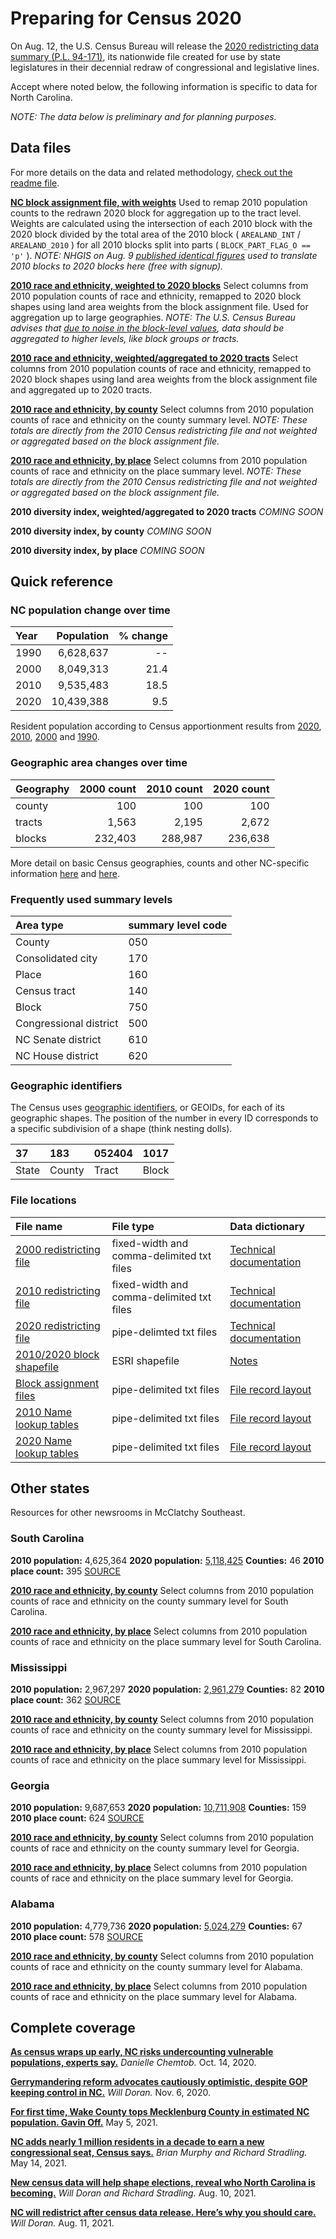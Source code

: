 # Preparing for Census 2020
On Aug. 12, the U.S. Census Bureau will release the [2020 redistricting data summary (P.L. 94-171)](https://www.census.gov/programs-surveys/decennial-census/about/rdo/summary-files.html), its nationwide file created for use by state legislatures in their decennial redraw of congressional and legislative lines.

Accept where noted below, the following information is specific to data for North Carolina.

*NOTE: The data below is preliminary and for planning purposes.*

## Data files

For more details on the data and related methodology, [check out the readme file](https://github.com/mcclatchy-southeast/census2020/tree/main/data).

[**NC block assignment file, with weights**](https://github.com/mcclatchy-southeast/census2020/blob/main/data/nc_baf_2010_2010_weighted.csv) Used to remap 2010 population counts to the redrawn 2020 block for aggregation up to the tract level. Weights are calculated using the intersection of each 2010 block with the 2020 block divided by the total area of the 2010 block ( `AREALAND_INT` / `AREALAND_2010` ) for all 2010 blocks split into parts ( `BLOCK_PART_FLAG_O == 'p'` ). *NOTE: NHGIS on Aug. 9 [published identical figures](https://www.nhgis.org/nhgis-news#crosswalks-2021-08a) used to translate 2010 blocks to 2020 blocks here (free with signup).*

[**2010 race and ethnicity, weighted to 2020 blocks**](https://github.com/mcclatchy-southeast/census2020/blob/main/data/nc_blocks_2010_rc_eth_weighted.csv) Select columns from 2010 population counts of race and ethnicity, remapped to 2020 block shapes using land area weights from the block assignment file. Used for aggregation up to large geographies. *NOTE: The U.S. Census Bureau advises that [due to noise in the block-level values](https://www.census.gov/newsroom/blogs/director/2021/07/redistricting-data.html), data should be aggregated to higher levels, like block groups or tracts.*

[**2010 race and ethnicity, weighted/aggregated to 2020 tracts**](https://github.com/mcclatchy-southeast/census2020/blob/main/data/nc_tracts_2010_rc_eth_weighted.csv) Select columns from 2010 population counts of race and ethnicity, remapped to 2020 block shapes using land area weights from the block assignment file and aggregated up to 2020 tracts.

[**2010 race and ethnicity, by county**](https://github.com/mcclatchy-southeast/census2020/blob/main/data/nc_county_2010_rc_eth.csv) Select columns from 2010 population counts of race and ethnicity on the county summary level. *NOTE: These totals are directly from the 2010 Census redistricting file and not weighted or aggregated based on the block assignment file.*

[**2010 race and ethnicity, by place**](https://github.com/mcclatchy-southeast/census2020/blob/main/data/nc_places_2010_rc_eth.csv) Select columns from 2010 population counts of race and ethnicity on the place summary level. *NOTE: These totals are directly from the 2010 Census redistricting file and not weighted or aggregated based on the block assignment file.*

**2010 diversity index, weighted/aggregated to 2020 tracts** *COMING SOON*

**2010 diversity index, by county** *COMING SOON*

**2010 diversity index, by place** *COMING SOON*

## Quick reference

### NC population change over time
| Year | Population | % change
|:---|---:|---:|
| 1990 | 6,628,637 | -- |
| 2000 | 8,049,313 | 21.4 |
| 2010 | 9,535,483 | 18.5 |
| 2020 | 10,439,388 | 9.5 |

Resident population according to Census apportionment results from [2020](https://www.census.gov/data/tables/2020/dec/2020-apportionment-data.html), [2010](https://www.census.gov/data/tables/2010/dec/2010-apportionment-data.html), [2000](https://www.census.gov/data/tables/2000/dec/2000-apportionment-data.html) and [1990](https://www.census.gov/data/tables/1990/dec/1990-apportionment-data.html).

### Geographic area changes over time
| Geography | 2000 count | 2010 count | 2020 count |
|:--|--:|--:|--:|
| county | 100 | 100 | 100 |
| tracts | 1,563 | 2,195 | 2,672 |
| blocks | 232,403 | 288,987 | 236,638 |

More detail on basic Census geographies, counts and other NC-specific information [here](https://www.census.gov/geographies/reference-files/2010/geo/state-local-geo-guides-2010/north-carolina.html) and [here](https://www.census.gov/geographies/reference-files/time-series/geo/tallies.2000.html).

### Frequently used summary levels
| Area type | summary level code |
|:--|:--|
| County | 050 |
| Consolidated city | 170 |
| Place | 160 |
| Census tract | 140 |
| Block | 750 |
| Congressional district | 500 |
| NC Senate district | 610 |
| NC House district | 620 |

### Geographic identifiers
The Census uses [geographic identifiers](https://www.census.gov/programs-surveys/geography/guidance/geo-identifiers.html), or GEOIDs, for each of its geographic shapes.  The position of the number in every ID corresponds to a specific subdivision of a shape (think nesting dolls).

| 37 | 183 | 052404 | 1017 |
|:--|:--|:--|:--|
| State | County | Tract | Block |

### File locations
| File name | File type | Data dictionary |
|:--|:--|:--|
| [2000 redistricting file](https://www2.census.gov/census_2000/datasets/redistricting_file--pl_94-171/) | fixed-width and comma-delimited txt files | [Technical documentation](https://www.census.gov/prod/cen2000/doc/pl-00-1.pdf#page=61) |
| [2010 redistricting file](https://www2.census.gov/census_2010/01-Redistricting_File--PL_94-171/)| fixed-width and comma-delimited txt files | [Technical documentation](https://www2.census.gov/programs-surveys/decennial/rdo/about/2010-census-programs/2010Census_pl94-171_techdoc.pdf#page=40) |
| [2020 redistricting file](https://www2.census.gov/programs-surveys/decennial/2020/data/01-Redistricting_File--PL_94-171/)| pipe-delimted txt files | [Technical documentation](https://www2.census.gov/programs-surveys/decennial/2020/technical-documentation/complete-tech-docs/summary-file/2020Census_PL94_171Redistricting_StatesTechDoc_English.pdf#page=99) |
| [2010/2020 block shapefile](https://www.census.gov/cgi-bin/geo/shapefiles/index.php?year=2020&layergroup=Blocks%20%282020%29)| ESRI shapefile | [Notes](https://www.census.gov/geographies/mapping-files/time-series/geo/tiger-line-file.html) |
| [Block assignment files](https://www.census.gov/geographies/reference-files/time-series/geo/block-assignment-files.html)| pipe-delimited txt files | [File record layout](https://www.census.gov/programs-surveys/geography/technical-documentation/records-layout/2020-census-block-record-layout.html) |
| [2010 Name lookup tables](https://www.census.gov/geographies/reference-files/time-series/geo/name-lookup-tables.2010.html) | pipe-delimited txt files | [File record layout](https://www.census.gov/programs-surveys/geography/technical-documentation/records-layout/nlt-record-layouts.html) |
| [2020 Name lookup tables](https://www.census.gov/geographies/reference-files/time-series/geo/name-lookup-tables.2020.html) | pipe-delimited txt files | [File record layout](https://www.census.gov/programs-surveys/geography/technical-documentation/records-layout/nlt-record-layouts.html) |

## Other states
Resources for other newsrooms in McClatchy Southeast.

### South Carolina

**2010 population:** 4,625,364
**2020 population:** [5,118,425](https://www.census.gov/data/tables/2020/dec/2020-apportionment-data.html)
**Counties:** 46
**2010 place count:** 395
[SOURCE](https://www.census.gov/geographies/reference-files/2010/geo/state-local-geo-guides-2010/south-carolina.html)

[**2010 race and ethnicity, by county**](https://github.com/mcclatchy-southeast/census2020/blob/main/data/sc_county_2010_rc_eth.csv) Select columns from 2010 population counts of race and ethnicity on the county summary level for South Carolina.

[**2010 race and ethnicity, by place**](https://github.com/mcclatchy-southeast/census2020/blob/main/data/sc_place_2010_rc_eth.csv) Select columns from 2010 population counts of race and ethnicity on the place summary level for South Carolina.

### Mississippi

**2010 population:** 2,967,297
**2020 population:** [2,961,279](https://www.census.gov/data/tables/2020/dec/2020-apportionment-data.html)
**Counties:** 82
**2010 place count:** 362
[SOURCE](https://www.census.gov/geographies/reference-files/2010/geo/state-local-geo-guides-2010/mississippi.html)

[**2010 race and ethnicity, by county**](https://github.com/mcclatchy-southeast/census2020/blob/main/data/ms_county_2010_rc_eth.csv) Select columns from 2010 population counts of race and ethnicity on the county summary level for Mississippi.

[**2010 race and ethnicity, by place**](https://github.com/mcclatchy-southeast/census2020/blob/main/data/ms_place_2010_rc_eth.csv) Select columns from 2010 population counts of race and ethnicity on the place summary level for Mississippi.

### Georgia

**2010 population:** 9,687,653
**2020 population:** [10,711,908](https://www.census.gov/data/tables/2020/dec/2020-apportionment-data.html)
**Counties:** 159
**2010 place count:** 624
[SOURCE](https://www.census.gov/geographies/reference-files/2010/geo/state-local-geo-guides-2010/georgia.html)

[**2010 race and ethnicity, by county**](https://github.com/mcclatchy-southeast/census2020/blob/main/data/ga_county_2010_rc_eth.csv) Select columns from 2010 population counts of race and ethnicity on the county summary level for Georgia.

[**2010 race and ethnicity, by place**](https://github.com/mcclatchy-southeast/census2020/blob/main/data/ga_place_2010_rc_eth.csv) Select columns from 2010 population counts of race and ethnicity on the place summary level for Georgia.

### Alabama

**2010 population:** 4,779,736
**2020 population:** [5,024,279](https://www.census.gov/data/tables/2020/dec/2020-apportionment-data.html)
**Counties:** 67
**2010 place count:** 578
[SOURCE](https://www.census.gov/geographies/reference-files/2010/geo/state-local-geo-guides-2010/alabama.html)

[**2010 race and ethnicity, by county**](https://github.com/mcclatchy-southeast/census2020/blob/main/data/al_county_2010_rc_eth.csv) Select columns from 2010 population counts of race and ethnicity on the county summary level for Alabama.

[**2010 race and ethnicity, by place**](https://github.com/mcclatchy-southeast/census2020/blob/main/data/al_place_2010_rc_eth.csv) Select columns from 2010 population counts of race and ethnicity on the place summary level for Alabama.

## Complete coverage

**[**As census wraps up early, NC risks undercounting vulnerable populations, experts say.**](https://www.charlotteobserver.com/news/politics-government/article246452865.html)** *Danielle Chemtob.* Oct. 14, 2020.

**[**Gerrymandering reform advocates cautiously optimistic, despite GOP keeping control in NC.**](https://www.charlotteobserver.com/article246987667.html)** *Will Doran.* Nov. 6, 2020.

[**For first time, Wake County tops Mecklenburg County in estimated NC population. Gavin Off.**](https://www.newsobserver.com/news/state/north-carolina/article251183669.html) May 5, 2021.

[**NC adds nearly 1 million residents in a decade to earn a new congressional seat, Census says.**](https://www.newsobserver.com/news/politics-government/article250944864.html) *Brian Murphy and Richard Stradling.* May 14, 2021.

[**New census data will help shape elections, reveal who North Carolina is becoming.**](https://www.newsobserver.com/news/politics-government/article253227433.html) *Will Doran and Richard Stradling.* Aug. 10, 2021.

[**NC will redistrict after census data release. Here’s why you should care.**](https://www.newsobserver.com/news/politics-government/article253320118.html) *Will Doran.* Aug. 11, 2021.